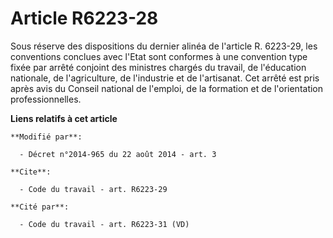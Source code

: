 # Article R6223-28

Sous réserve des dispositions du dernier alinéa de l'article R. 6223-29, les conventions conclues avec l'Etat sont conformes
à une convention type fixée par arrêté conjoint des ministres chargés du travail, de l'éducation nationale, de l'agriculture,
de l'industrie et de l'artisanat. Cet arrêté est pris après avis du           Conseil national de l'emploi, de la formation
et de l'orientation professionnelles.

**Liens relatifs à cet article**

	**Modifié par**:

	  - Décret n°2014-965 du 22 août 2014 - art. 3

	**Cite**:

	  - Code du travail - art. R6223-29

	**Cité par**:

	  - Code du travail - art. R6223-31 (VD)
